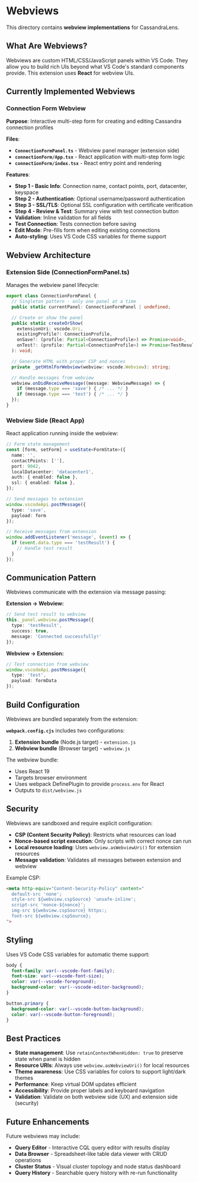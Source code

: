 # Webviews

This directory contains **webview implementations** for CassandraLens.

## What Are Webviews?

Webviews are custom HTML/CSS/JavaScript panels within VS Code. They allow you to build rich UIs beyond what VS Code's standard components provide. This extension uses **React** for webview UIs.

## Currently Implemented Webviews

### Connection Form Webview
**Purpose**: Interactive multi-step form for creating and editing Cassandra connection profiles

**Files**:
- **`ConnectionFormPanel.ts`** - Webview panel manager (extension side)
- **`connectionForm/App.tsx`** - React application with multi-step form logic
- **`connectionForm/index.tsx`** - React entry point and rendering

**Features**:
- **Step 1 - Basic Info**: Connection name, contact points, port, datacenter, keyspace
- **Step 2 - Authentication**: Optional username/password authentication
- **Step 3 - SSL/TLS**: Optional SSL configuration with certificate verification
- **Step 4 - Review & Test**: Summary view with test connection button
- **Validation**: Inline validation for all fields
- **Test Connection**: Tests connection before saving
- **Edit Mode**: Pre-fills form when editing existing connections
- **Auto-styling**: Uses VS Code CSS variables for theme support

## Webview Architecture

### Extension Side (ConnectionFormPanel.ts)
Manages the webview panel lifecycle:

```typescript
export class ConnectionFormPanel {
  // Singleton pattern - only one panel at a time
  public static currentPanel: ConnectionFormPanel | undefined;

  // Create or show the panel
  public static createOrShow(
    extensionUri: vscode.Uri,
    existingProfile?: ConnectionProfile,
    onSave?: (profile: Partial<ConnectionProfile>) => Promise<void>,
    onTest?: (profile: Partial<ConnectionProfile>) => Promise<TestResult>
  ): void;

  // Generate HTML with proper CSP and nonces
  private _getHtmlForWebview(webview: vscode.Webview): string;

  // Handle messages from webview
  webview.onDidReceiveMessage((message: WebviewMessage) => {
    if (message.type === 'save') { /* ... */ }
    if (message.type === 'test') { /* ... */ }
  });
}
```

### Webview Side (React App)
React application running inside the webview:

```typescript
// Form state management
const [form, setForm] = useState<FormState>({
  name: '',
  contactPoints: [''],
  port: 9042,
  localDatacenter: 'datacenter1',
  auth: { enabled: false },
  ssl: { enabled: false },
});

// Send messages to extension
window.vscodeApi.postMessage({
  type: 'save',
  payload: form
});

// Receive messages from extension
window.addEventListener('message', (event) => {
  if (event.data.type === 'testResult') {
    // Handle test result
  }
});
```

## Communication Pattern

Webviews communicate with the extension via message passing:

**Extension → Webview:**
```typescript
// Send test result to webview
this._panel.webview.postMessage({
  type: 'testResult',
  success: true,
  message: 'Connected successfully!'
});
```

**Webview → Extension:**
```typescript
// Test connection from webview
window.vscodeApi.postMessage({
  type: 'test',
  payload: formData
});
```

## Build Configuration

Webviews are bundled separately from the extension:

**`webpack.config.cjs`** includes two configurations:
1. **Extension bundle** (Node.js target) - `extension.js`
2. **Webview bundle** (Browser target) - `webview.js`

The webview bundle:
- Uses React 19
- Targets browser environment
- Uses webpack DefinePlugin to provide `process.env` for React
- Outputs to `dist/webview.js`

## Security

Webviews are sandboxed and require explicit configuration:
- **CSP (Content Security Policy)**: Restricts what resources can load
- **Nonce-based script execution**: Only scripts with correct nonce can run
- **Local resource loading**: Uses `webview.asWebviewUri()` for extension resources
- **Message validation**: Validates all messages between extension and webview

Example CSP:
```html
<meta http-equiv="Content-Security-Policy" content="
  default-src 'none';
  style-src ${webview.cspSource} 'unsafe-inline';
  script-src 'nonce-${nonce}';
  img-src ${webview.cspSource} https:;
  font-src ${webview.cspSource};
">
```

## Styling

Uses VS Code CSS variables for automatic theme support:

```css
body {
  font-family: var(--vscode-font-family);
  font-size: var(--vscode-font-size);
  color: var(--vscode-foreground);
  background-color: var(--vscode-editor-background);
}

button.primary {
  background-color: var(--vscode-button-background);
  color: var(--vscode-button-foreground);
}
```

## Best Practices

- **State management**: Use `retainContextWhenHidden: true` to preserve state when panel is hidden
- **Resource URIs**: Always use `webview.asWebviewUri()` for local resources
- **Theme awareness**: Use CSS variables for colors to support light/dark themes
- **Performance**: Keep virtual DOM updates efficient
- **Accessibility**: Provide proper labels and keyboard navigation
- **Validation**: Validate on both webview side (UX) and extension side (security)

## Future Enhancements

Future webviews may include:
- **Query Editor** - Interactive CQL query editor with results display
- **Data Browser** - Spreadsheet-like table data viewer with CRUD operations
- **Cluster Status** - Visual cluster topology and node status dashboard
- **Query History** - Searchable query history with re-run functionality
